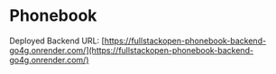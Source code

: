 # Phonebook

Deployed Backend URL: [https://fullstackopen-phonebook-backend-go4g.onrender.com/](https://fullstackopen-phonebook-backend-go4g.onrender.com/)

